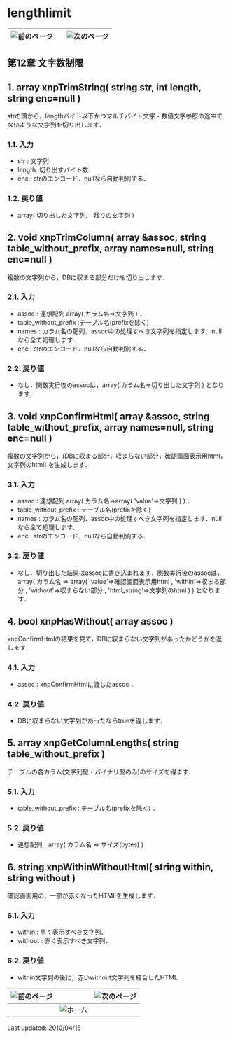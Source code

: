 # lengthlimit

| ![&#x524D;&#x306E;&#x30DA;&#x30FC;&#x30B8;](https://github.com/XoopsDocs/xoonips-developerguide/tree/a6a58e91b3c2fbad05284b6a55d66570e12e94d6/en/book/assets/commonlib/prev.gif) |  | ![&#x6B21;&#x306E;&#x30DA;&#x30FC;&#x30B8;](https://github.com/XoopsDocs/xoonips-developerguide/tree/a6a58e91b3c2fbad05284b6a55d66570e12e94d6/en/book/assets/commonlib/next.gif) |
| :--- | :---: | :--- |


## 第12章 文字数制限 <a id="12"></a>

## 1. array xnpTrimString\( string str, int length, string enc=null \) <a id="1-array-xnptrimstring-string-str-int-length-string-enc-null"></a>

strの頭から，lengthバイト以下かつマルチバイト文字・数値文字参照の途中でないような文字列を切り出します．

### 1.1. 入力 <a id="1-1"></a>

* str : 文字列
* length :切り出すバイト数
* enc : strのエンコード．nullなら自動判別する．

### 1.2. 戻り値 <a id="1-2"></a>

* array\( 切り出した文字列,　残りの文字列 \)

## 2. void xnpTrimColumn\( array &assoc, string table\_without\_prefix, array names=null, string enc=null \) <a id="2-void-xnptrimcolumn-array-assoc-string-table-without-prefix-array-names-null-string-enc-null"></a>

複数の文字列から，DBに収まる部分だけを切り出します．

### 2.1. 入力 <a id="2-1"></a>

* assoc : 連想配列 array\( カラム名=&gt;文字列 \) ．
* table\_without\_prefix :テーブル名\(prefixを除く\)
* names : カラム名の配列．assoc中の処理すべき文字列を指定します．nullなら全て処理します．
* enc : strのエンコード．nullなら自動判別する．

### 2.2. 戻り値 <a id="2-2"></a>

* なし．関数実行後のassocは，array\( カラム名=&gt;切り出した文字列 \) となります．

## 3. void xnpConfirmHtml\( array &assoc, string table\_without\_prefix, array names=null, string enc=null \) <a id="3-void-xnpconfirmhtml-array-assoc-string-table-without-prefix-array-names-null-string-enc-null"></a>

複数の文字列から，\(DBに収まる部分，収まらない部分，確認画面表示用html，文字列のhtml\) を生成します．

### 3.1. 入力 <a id="3-1"></a>

* assoc : 連想配列 array\( カラム名=&gt;array\( 'value'=&gt;文字列 \) \) ．
* table\_without\_prefix : テーブル名\(prefixを除く\)
* names : カラム名の配列．assoc中の処理すべき文字列を指定します．nullなら全て処理します．
* enc : strのエンコード．nullなら自動判別する．

### 3.2. 戻り値 <a id="3-2"></a>

* なし．切り出した結果はassocに書き込まれます．関数実行後のassocは， array\( カラム名 =&gt; array\( 'value'=&gt;確認画面表示用html , 'within'=&gt;収まる部分 , 'without'=&gt;収まらない部分 , 'html\_string'=&gt;文字列のhtml \) \) となります．

## 4. bool xnpHasWithout\( array assoc \) <a id="4-bool-xnphaswithout-array-assoc"></a>

xnpConfirmHtmlの結果を見て，DBに収まらない文字列があったかどうかを返します．

### 4.1. 入力 <a id="4-1"></a>

* assoc : xnpConfirmHtmlに渡したassoc ．

### 4.2. 戻り値 <a id="4-2"></a>

* DBに収まらない文字列があったならtrueを返します．

## 5. array xnpGetColumnLengths\( string table\_without\_prefix \) <a id="5-array-xnpgetcolumnlengths-string-table-without-prefix"></a>

テーブルの各カラム\(文字列型・バイナリ型のみ\)のサイズを得ます．

### 5.1. 入力 <a id="5-1"></a>

* table\_without\_prefix : テーブル名\(prefixを除く\) ．

### 5.2. 戻り値 <a id="5-2"></a>

* 連想配列　array\( カラム名 =&gt; サイズ\(bytes\) \)

## 6. string xnpWithinWithoutHtml\( string within, string without \) <a id="6-string-xnpwithinwithouthtml-string-within-string-without"></a>

確認画面用の，一部が赤くなったHTMLを生成します．

### 6.1. 入力 <a id="6-1"></a>

* within : 黒く表示すべき文字列．
* without : 赤く表示すべき文字列．

### 6.2. 戻り値 <a id="6-2"></a>

* within文字列の後に，赤いwithout文字列を結合したHTML

| ![&#x524D;&#x306E;&#x30DA;&#x30FC;&#x30B8;](https://github.com/XoopsDocs/xoonips-developerguide/tree/a6a58e91b3c2fbad05284b6a55d66570e12e94d6/en/book/assets/commonlib/prev.gif) |  | ![&#x6B21;&#x306E;&#x30DA;&#x30FC;&#x30B8;](https://github.com/XoopsDocs/xoonips-developerguide/tree/a6a58e91b3c2fbad05284b6a55d66570e12e94d6/en/book/assets/commonlib/next.gif) |
| :--- | :--- | :--- |
|  | ![&#x30DB;&#x30FC;&#x30E0;](https://github.com/XoopsDocs/xoonips-developerguide/tree/a6a58e91b3c2fbad05284b6a55d66570e12e94d6/en/book/assets/commonlib/home.gif) |  |

Last updated: 2010/04/15

